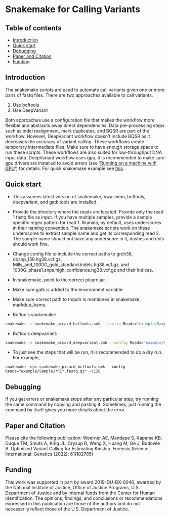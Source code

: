 <!-- PROJECT TITLE -->
# Snakemake for Calling Variants

<!-- TABLE OF CONTENTS -->
## Table of contents
* [Introduction](#introduction)
* [Quick start](#quick-start)
* [Debugging](#debugging)
* [Paper and Citation](#paper-and-citation)
* [Funding](#funding)

<!-- Introduction -->
## Introduction
The snakemake scripts are used to automate call variants given one or more pairs of fastq files. There are two
approaches available to call variants. 
1. Use bcftools
2. Use DeepVariant

Both approaches use a configuration file that makes the workflow more flexible and abstracts away direct dependencies. 
Data pre-processing steps such as indel realignment, mark duplicates, and BQSR are part of the workflow. However, DeepVariant 
workflow doesn't include BQSR as it decreases the accuracy of variant calling. These workflows create temporary intermediate 
files. Make sure to have enough storage space to run these scripts. These workflows are also suited for 
low-throughput DNA input data. DeepVariant workflow uses gpu, it is recommended to make sure gpu drivers are installed 
to avoid errors (see '[Running on a machine with GPU](https://github.com/google/deepvariant/blob/r0.9/docs/deepvariant-case-study.md)')
for details. For quick snakemake example see [this](https://snakemake.readthedocs.io/en/stable/tutorial/basics.html).

<!-- Quick start -->
## Quick start
* This assumes latest version of snakemake, bwa-mem, bcftools, deepvariant, and gatk tools are installed. 

* Provide the directory where the reads are located. Provide only the read 1 fastq file as input. 
If you have multiple samples, provide a sample specific regex pattern for read 1. Illumina, by default, uses underscores in
their naming convention. The snakemake scripts work on these underscores to extract sample name and get its corresponding 
read 2. The sample name should not have any underscore in it, dashes and dots should work fine.

* Change config file to include the correct paths to grch38, dbsnp_138.hg38.vcf.gz, Mills_and_1000G_gold_standard.indels.hg38.vcf.gz, 
and 1000G_phase1.snps.high_confidence.hg38.vcf.gz and their indices.

* In snakemake, point to the correct picard.jar.

* Make sure gatk is added to the environment variable.

* Make sure correct path to tmpdir is mentioned in snakemake, markdup_bams. 

* Bcftools snakemake: 
```bash
snakemake -s snakemake_picard_bcftools.smk --config Reads="example/Sample1*R1*.fastq.gz" -c128
```

* Bcftools deepvariant:
```bash
snakemake -s snakemake_picard_deepvariant.smk --config Reads="example/Sample1*R1*.fastq.gz" -c128
```

* To just see the steps that will be run, it is recommended to do a dry run. For example,
```shell
snakemake -nps snakemake_picard_bcftools.smk --config Reads="example/Sample1*R1*.fastq.gz" -c128
```

<!--Debugging-->
## Debugging
If you get errors or snakemake stops after any particular step, try running the same command by copying and
pasting it. Sometimes, just running the command by itself gives you more details about the error. 

<!--Paper and Citation-->
## Paper and Citation
Please cite the following publication:
Woerner AE, Mandape S, Kapema KB, Duque TM, Smuts A, King JL, Crysup B, Wang X, Huang M, Ge J, Budowle B. Optimized Variant Calling 
for Estimating Kinship. Forensic Science International: Genetics (2022); 61(102785)

<!--Funding-->
## Funding
This work was supported in part by award 2019-DU-BX-0046, awarded by the National Institute of Justice, Office of
Justice Programs, U.S. Department of Justice and by internal funds from the Center for Human
Identification. The opinions, findings, and conclusions or recommendations expressed in this publication are those of 
the authors and do not necessarily reflect those of the U.S. Department of Justice.
